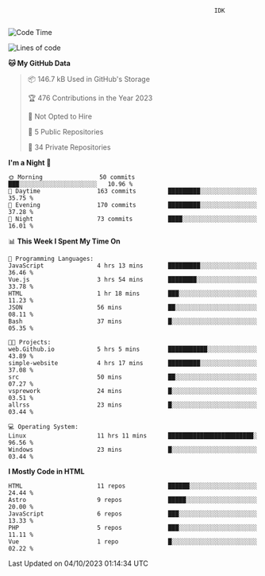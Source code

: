 ```text
                                                          IDK
                                       
```

<!--START_SECTION:waka-->
![Code Time](http://img.shields.io/badge/Code%20Time-59%20hrs%2032%20mins-blue)

![Lines of code](https://img.shields.io/badge/From%20Hello%20World%20I%27ve%20Written-106.0%20thousand%20lines%20of%20code-blue)

**🐱 My GitHub Data** 

> 📦 146.7 kB Used in GitHub's Storage 
 > 
> 🏆 476 Contributions in the Year 2023
 > 
> 🚫 Not Opted to Hire
 > 
> 📜 5 Public Repositories 
 > 
> 🔑 34 Private Repositories 
 > 
**I'm a Night 🦉** 

```text
🌞 Morning                50 commits          ███░░░░░░░░░░░░░░░░░░░░░░   10.96 % 
🌆 Daytime                163 commits         █████████░░░░░░░░░░░░░░░░   35.75 % 
🌃 Evening                170 commits         █████████░░░░░░░░░░░░░░░░   37.28 % 
🌙 Night                  73 commits          ████░░░░░░░░░░░░░░░░░░░░░   16.01 % 
```


📊 **This Week I Spent My Time On** 

```text
💬 Programming Languages: 
JavaScript               4 hrs 13 mins       █████████░░░░░░░░░░░░░░░░   36.46 % 
Vue.js                   3 hrs 54 mins       ████████░░░░░░░░░░░░░░░░░   33.78 % 
HTML                     1 hr 18 mins        ███░░░░░░░░░░░░░░░░░░░░░░   11.23 % 
JSON                     56 mins             ██░░░░░░░░░░░░░░░░░░░░░░░   08.11 % 
Bash                     37 mins             █░░░░░░░░░░░░░░░░░░░░░░░░   05.35 % 

🐱‍💻 Projects: 
web.Github.io            5 hrs 5 mins        ███████████░░░░░░░░░░░░░░   43.89 % 
simple-website           4 hrs 17 mins       █████████░░░░░░░░░░░░░░░░   37.08 % 
src                      50 mins             ██░░░░░░░░░░░░░░░░░░░░░░░   07.27 % 
vsprework                24 mins             █░░░░░░░░░░░░░░░░░░░░░░░░   03.51 % 
allrss                   23 mins             █░░░░░░░░░░░░░░░░░░░░░░░░   03.44 % 

💻 Operating System: 
Linux                    11 hrs 11 mins      ████████████████████████░   96.56 % 
Windows                  23 mins             █░░░░░░░░░░░░░░░░░░░░░░░░   03.44 % 
```

**I Mostly Code in HTML** 

```text
HTML                     11 repos            ██████░░░░░░░░░░░░░░░░░░░   24.44 % 
Astro                    9 repos             █████░░░░░░░░░░░░░░░░░░░░   20.00 % 
JavaScript               6 repos             ███░░░░░░░░░░░░░░░░░░░░░░   13.33 % 
PHP                      5 repos             ███░░░░░░░░░░░░░░░░░░░░░░   11.11 % 
Vue                      1 repo              █░░░░░░░░░░░░░░░░░░░░░░░░   02.22 % 
```




 Last Updated on 04/10/2023 01:14:34 UTC
<!--END_SECTION:waka-->
